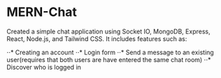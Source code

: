 # MERN-Chat

Created a simple chat application using Socket IO, MongoDB, Express, React, Node.js, and Tailwind CSS. It includes features such as:

⋅⋅* Creating an account 
⋅⋅* Login form 
⋅⋅* Send a message to an existing user(requires that both users are have entered the same chat room) 
⋅⋅* Discover who is logged in
